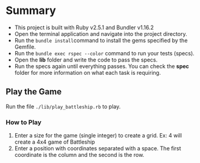 # Summary
- This project is built with Ruby v2.5.1 and Bundler v1.16.2
- Open the terminal application and navigate into the project directory.
- Run the `bundle install`command to install the gems specified by the Gemfile.
- Run the `bundle exec rspec --color` command to run your tests (specs).
- Open the **lib** folder and write the code to pass the specs.
- Run the specs again until everything passes. You can check the **spec** folder for more information on what each task is requiring.

## Play the Game
Run the file `./lib/play_battleship.rb` to play.

### How to Play
1. Enter a size for the game (single integer) to create a grid. Ex: 4 will create a 4x4 game of Battleship
2. Enter a position with coordinates separated with a space. The first coordinate is the column and the second is the row.
